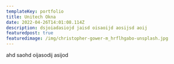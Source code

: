 ```yaml
---
templateKey: portfolio
title: Unitech Okna
date: 2022-04-26T14:01:08.114Z
description: dsjoiadasiojd jaisd oisaoijd aosijsd aoij
featuredpost: true
featuredimage: /img/christopher-gower-m_hrflhgabo-unsplash.jpg
---
```

ahd saohd oijasodij asijod